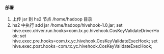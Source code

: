 



#### 部署
1. 上传 jar 到 hs2 节点 /home/hadoop 目录
2. hs2 中执行
   add jar /home/hadoop/hivehook-1.0.jar;
   set hive.exec.driver.run.hooks=com.tx.yc.hivehook.CosKeyValidateDriverHook;
   set hive.exec.pre.hooks=com.tx.yc.hivehook.CosKeyValidateExecHook;
   set hive.exec.post.hooks=com.tx.yc.hivehook.CosKeyValidateExecHook;


